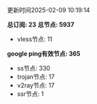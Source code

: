更新时间2025-02-09 10:19:14

**总订阅: 23**
**总节点: 5937**
- vless节点: 11

**google ping有效节点: 365**
- ss节点: 330
- trojan节点: 17
- v2ray节点: 17
- ssr节点: 1

